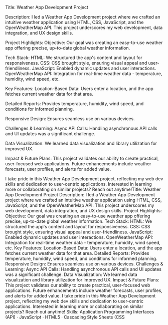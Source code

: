 

Title: Weather App Development Project

Description:
I led a Weather App Development project where we crafted an intuitive weather application using HTML, CSS, JavaScript, and the OpenWeatherMap API. This project underscores my web development, data integration, and UX design skills.

Project Highlights:
Objective: Our goal was creating an easy-to-use weather app offering precise, up-to-date global weather information.
 
Tech Stack:
 HTML: We structured the app's content and layout for responsiveness.
 CSS: CSS brought style, ensuring visual appeal and user-friendliness.
 JavaScript: Enabled dynamic updates and user interactions.
 OpenWeatherMap API: Integration for real-time weather data - temperature, humidity, wind speed, etc.

Key Features:
Location-Based Data: Users enter a location, and the app fetches current weather data for that area.
 
Detailed Reports: Provides temperature, humidity, wind speed, and conditions for informed planning.
 
Responsive Design: Ensures seamless use on various devices.

Challenges & Learning:
Async API Calls: Handling asynchronous API calls and UI updates was a significant challenge.
 
Data Visualization: We learned data visualization and library utilization for improved UX.

Impact & Future Plans:
This project validates our ability to create practical, user-focused web applications.
 Future enhancements include weather forecasts, user profiles, and alerts for added value.

I take pride in this Weather App Development project, reflecting my web dev skills and dedication to user-centric applications. Interested in learning more or collaborating on similar projects? Reach out anytime!Title: Weather App Development Project Description: I led a Weather App Development project where we crafted an intuitive weather application using HTML, CSS, JavaScript, and the OpenWeatherMap API. This project underscores my web development, data integration, and UX design skills. Project Highlights: Objective: Our goal was creating an easy-to-use weather app offering precise, up-to-date global weather information. Tech Stack: HTML: We structured the app's content and layout for responsiveness. CSS: CSS brought style, ensuring visual appeal and user-friendliness. JavaScript: Enabled dynamic updates and user interactions. OpenWeatherMap API: Integration for real-time weather data - temperature, humidity, wind speed, etc. Key Features: Location-Based Data: Users enter a location, and the app fetches current weather data for that area. Detailed Reports: Provides temperature, humidity, wind speed, and conditions for informed planning. Responsive Design: Ensures seamless use on various devices. Challenges & Learning: Async API Calls: Handling asynchronous API calls and UI updates was a significant challenge. Data Visualization: We learned data visualization and library utilization for improved UX. Impact & Future Plans: This project validates our ability to create practical, user-focused web applications. Future enhancements include weather forecasts, user profiles, and alerts for added value. I take pride in this Weather App Development project, reflecting my web dev skills and dedication to user-centric applications. Interested in learning more or collaborating on similar projects? Reach out anytime!
Skills: Application Programming Interfaces (API) · JavaScript · HTML5 · Cascading Style Sheets (CSS
